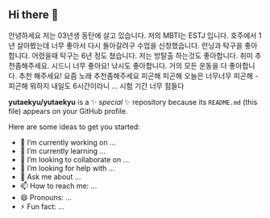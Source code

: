 ## Hi there 👋
안녕하세요 저는 03년생 동탄에 살고 있습니다. 
저의 MBTI는 ESTJ 입니다. 
호주에서 1년 살아봤는데 너무 좋아서 다시 돌아갈려구 수업을 신청했습니다.
런닝과 탁구을 좋아합니다. 어렸을때 탁구는 6년 정도 쳤습니다.
저는 방탈출 하는것도 좋아합니다.
취미 추천좀해주세요.
시드니 너무 좋아요!
낚시도 좋아합니다.
거의 모든 운동을 다 좋아합니다. 추천 해주세요!
요즘 노래 추천좀해주세요
피곤해 피곤해 오늘은 너무너무 피곤해 - 피곤해
뭐하지
내일도 6시간이라니 ...
시험 기간 너무 힘들다

**yutaekyu/yutaekyu** is a ✨ _special_ ✨ repository because its `README.md` (this file) appears on your GitHub profile.

Here are some ideas to get you started:

- 🔭 I’m currently working on ...
- 🌱 I’m currently learning ...
- 👯 I’m looking to collaborate on ...
- 🤔 I’m looking for help with ...
- 💬 Ask me about ...
- 📫 How to reach me: ...
- 😄 Pronouns: ...
- ⚡ Fun fact: ...

